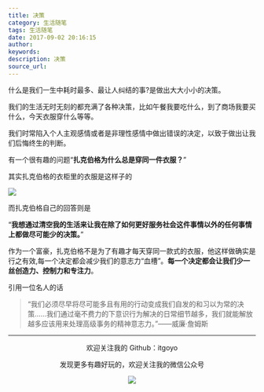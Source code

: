 ```yaml
---
title: 决策
category: 生活随笔
tags: 生活随笔
date: 2017-09-02 20:16:15
author:
keywords:
description: 决策
source_url:
---
```


什么是我们一生中耗时最多、最让人纠结的事?是做出大大小小的决策。

我们的生活无时无刻的都充满了各种决策，比如午餐我要吃什么，到了商场我要买什么，今天衣服穿什么等等。

我们时常陷入个人主观感情或者是非理性感情中做出错误的决定，以致于做出让我们后悔终生的判断。

有一个很有趣的问题“**扎克伯格为什么总是穿同一件衣服？**”

其实扎克伯格的衣柜里的衣服是这样子的

![](http://omvbl46i3.bkt.clouddn.com/17-9-2/51906861.jpg)

 而扎克伯格自己的回答则是

 “**我想通过清空我的生活来让我在除了如何更好服务社会这件事情以外的任何事情上都做尽可能少的决策。**”

 作为一个富豪，扎克伯格不是为了有趣才每天穿同一款式的衣服，他这样做确实是行之有效,每一个决定都会减少我们的意志力“血槽”。**每一个决定都会让我们少一丝创造力、控制力和专注力**。

 引用一位名人的话

 >“我们必须尽早将尽可能多且有用的行动变成我们自发的和习以为常的决策……我们通过毫不费力的下意识行为解决的日常细节越多，我们就能解放越多应该用来处理高级事务的精神意志力。”——威廉·詹姆斯




---

<div align=center>
欢迎关注我的 Github：itgoyo<br>

发现更多有趣好玩的，欢迎关注我的微信公众号

![](/assets/getqrcode.jpeg)
</div>
